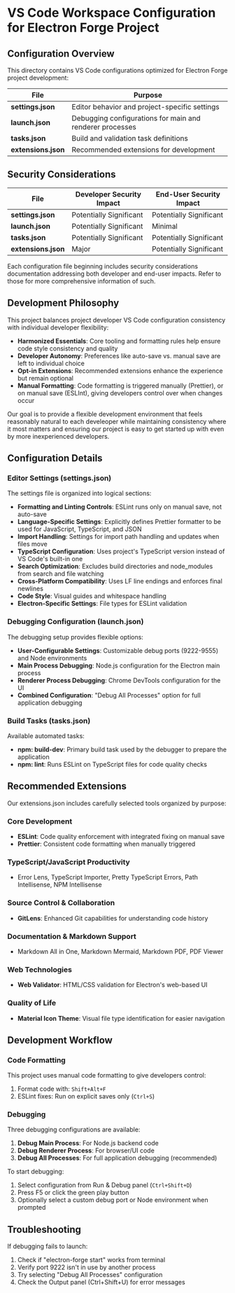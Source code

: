 # VS Code Workspace Configuration for Electron Forge Project

## Configuration Overview

This directory contains VS Code configurations optimized for Electron Forge project development:

| File                | Purpose                                                  |
| ------------------- | -------------------------------------------------------- |
| **settings.json**   | Editor behavior and project-specific settings            |
| **launch.json**     | Debugging configurations for main and renderer processes |
| **tasks.json**      | Build and validation task definitions                    |
| **extensions.json** | Recommended extensions for development                   |

## Security Considerations

| File                | Developer Security Impact | End-User Security Impact |
| ------------------- | ------------------------- | ------------------------ |
| **settings.json**   | Potentially Significant   | Potentially Significant  |
| **launch.json**     | Potentially Significant   | Minimal                  |
| **tasks.json**      | Potentially Significant   | Potentially Significant  |
| **extensions.json** | Major                     | Potentially Significant  |

Each configuration file beginning includes security considerations documentation addressing both developer and end-user impacts. Refer to those for more comprehensive information of such.

## Development Philosophy

This project balances project developer VS Code configuration consistency with individual developer flexibility:

- **Harmonized Essentials**: Core tooling and formatting rules help ensure code style consistency and quality
- **Developer Autonomy**: Preferences like auto-save vs. manual save are left to individual choice
- **Opt-in Extensions**: Recommended extensions enhance the experience but remain optional
- **Manual Formatting**: Code formatting is triggered manually (Prettier), or on manual save (ESLInt), giving developers control over when changes occur

Our goal is to provide a flexible development environment that feels reasonably natural to each develeoper while maintaining consistency where it most matters and ensuring our project is easy to get started up with even by more inexperienced developers.

## Configuration Details

### Editor Settings (settings.json)

The settings file is organized into logical sections:

- **Formatting and Linting Controls**: ESLint runs only on manual save, not auto-save
- **Language-Specific Settings**: Explicitly defines Prettier formatter to be used for JavaScript, TypeScript, and JSON
- **Import Handling**: Settings for import path handling and updates when files move
- **TypeScript Configuration**: Uses project's TypeScript version instead of VS Code's built-in one
- **Search Optimization**: Excludes build directories and node_modules from search and file watching
- **Cross-Platform Compatibility**: Uses LF line endings and enforces final newlines
- **Code Style**: Visual guides and whitespace handling
- **Electron-Specific Settings**: File types for ESLint validation

### Debugging Configuration (launch.json)

The debugging setup provides flexible options:

- **User-Configurable Settings**: Customizable debug ports (9222-9555) and Node environments
- **Main Process Debugging**: Node.js configuration for the Electron main process
- **Renderer Process Debugging**: Chrome DevTools configuration for the UI
- **Combined Configuration**: "Debug All Processes" option for full application debugging

### Build Tasks (tasks.json)

Available automated tasks:

- **npm: build-dev**: Primary build task used by the debugger to prepare the application
- **npm: lint**: Runs ESLint on TypeScript files for code quality checks

## Recommended Extensions

Our extensions.json includes carefully selected tools organized by purpose:

### Core Development

- **ESLint**: Code quality enforcement with integrated fixing on manual save
- **Prettier**: Consistent code formatting when manually triggered

### TypeScript/JavaScript Productivity

- Error Lens, TypeScript Importer, Pretty TypeScript Errors, Path Intellisense, NPM Intellisense

### Source Control & Collaboration

- **GitLens**: Enhanced Git capabilities for understanding code history

### Documentation & Markdown Support

- Markdown All in One, Markdown Mermaid, Markdown PDF, PDF Viewer

### Web Technologies

- **Web Validator**: HTML/CSS validation for Electron's web-based UI

### Quality of Life

- **Material Icon Theme**: Visual file type identification for easier navigation

## Development Workflow

### Code Formatting

This project uses manual code formatting to give developers control:

1. Format code with: `Shift+Alt+F`
2. ESLint fixes: Run on explicit saves only (`Ctrl+S`)

### Debugging

Three debugging configurations are available:

1. **Debug Main Process**: For Node.js backend code
2. **Debug Renderer Process**: For browser/UI code
3. **Debug All Processes**: For full application debugging (recommended)

To start debugging:

1. Select configuration from Run & Debug panel (`Ctrl+Shift+D`)
2. Press F5 or click the green play button
3. Optionally select a custom debug port or Node environment when prompted

## Troubleshooting

If debugging fails to launch:

1. Check if "electron-forge start" works from terminal
2. Verify port 9222 isn't in use by another process
3. Try selecting "Debug All Processes" configuration
4. Check the Output panel (Ctrl+Shift+U) for error messages
